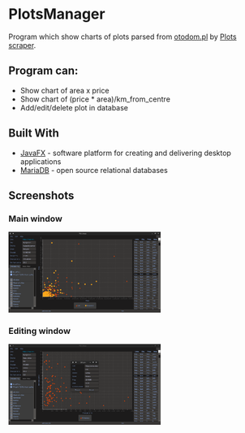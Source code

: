 # PlotsManager

Program which show charts of plots parsed from [otodom.pl](https://www.otodom.pl/) by [Plots scraper](https://github.com/Dimonium-239/Scraper).

## Program can:
- Show chart of area x price
- Show chart of (price * area)/km_from_centre
- Add/edit/delete plot in database

## Built With
* [JavaFX](https://openjfx.io/) - software platform for creating and delivering desktop applications
* [MariaDB](https://mariadb.org/) - open source relational databases

## Screenshots 
### Main window 
<div align="left">
    <img src="https://github.com/Dimonium-239/PlotsManager/blob/master/Screenshots/MainWindowPlots.png" width="300px" alt="Main window">
</div>
    
### Editing window
<div align="left">
    <img src="https://github.com/Dimonium-239/PlotsManager/blob/master/Screenshots/EditPlotPlots.png" width="300px" alt="Editing window">
</div>
    
   
